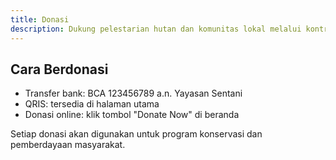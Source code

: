 ```yaml
---
title: Donasi
description: Dukung pelestarian hutan dan komunitas lokal melalui kontribusi Anda.
---
```


## Cara Berdonasi

- Transfer bank: BCA 123456789 a.n. Yayasan Sentani
- QRIS: tersedia di halaman utama
- Donasi online: klik tombol "Donate Now" di beranda

Setiap donasi akan digunakan untuk program konservasi dan pemberdayaan masyarakat.